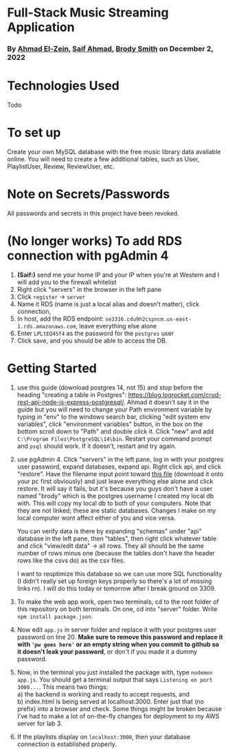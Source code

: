 # Full-Stack Music Streaming Application
### By [Ahmad El-Zein](mailto:aelzein2@uwo.ca), [Saif Ahmad](mailto:sahma244@uwo.ca), [Brody Smith](mailto:bsmit272@uwo.ca) on December 2, 2022  

# Technologies Used
Todo  

# To set up
Create your own MySQL database with the free music library data available online. You will need to create a few additional tables, such as User, PlaylistUser, Review, ReviewUser, etc.

# Note on Secrets/Passwords 
All passwords and secrets in this project have been revoked.

# (No longer works) To add RDS connection with pgAdmin 4
1. **(Saif:)** send me your home IP and your IP when you're at Western and I will add you to the firewall whitelist
2. Right click "servers" in the browser in the left pane
3. Click `register` -> `server`
4. Name it RDS (name is just a local alias and doesn't matter), click connection,
5. In host, add the RDS endpoint: `se3316.cdu9h2cspncm.us-east-1.rds.amazonaws.com`, leave everything else alone
6. Enter `LPLtEQ4Sf4` as the password for the `postgres` user
7. Click save, and you should be able to access the DB. 

# Getting Started  
1. use this guide (download postgres 14, not 15) and stop before the heading "creating a table in Postgres": https://blog.logrocket.com/crud-rest-api-node-js-express-postgresql/. Ahmad it doesn't say it in the guide but you will need to change your Path environment variable by typing in "env" to the windows search bar, clicking "edit system env variables", click "environment variables" button, in the box on the bottom scroll down to "Path" and double click it. Click "new" and add `C:\Program Files\PostgreSQL\14\bin`. Restart your command prompt and `psql` should work. If it doesn't, restart and try again.  

2. use pgAdmin 4. Click "servers" in the left pane, log in with your postgres user password, expand databases, expand api. Right click api, and click "restore". Have the filename input point toward [this file](https://uwoca-my.sharepoint.com/:u:/g/personal/bsmit272_uwo_ca/EdQywadmGzlLhhDdLqrRU9IBhV_x7SrnwDg-4F3r8oSp2w?e=UJbV2R) (download it onto your pc first obviously) and just leave everything else alone and click restore. It will say it fails, but it's because you guys don't have a user named "brody" which is the postgres username I created my local db with. This will copy my local db to both of your computers. Note that they are not linked; these are static databases. Changes I make on my local computer wont affect either of you and vice versa.  

    You can verify data is there by expanding "schemas" under "api" database in the left pane, then "tables", then right click whatever table and click "view/edit data" -> all rows. They all should be the same number of rows minus one (because the tables don't have the header rows like the csvs do) as the csv files.  

    I want to reoptimize this database so we can use more SQL functionality (I didn't really set up foreign keys properly so there's a lot of missing links rn). I will do this today or tomorrow after I break ground on 3309.  

3. To make the web app work, open two terminals, cd to the root folder of this repository on both terminals. On one, cd into "server" folder. Write `npm install package.json`.  

4. Now edit `app.js` in server folder and replace it with your postgres user password on line 20. **Make sure to remove this password and replace it with `'pw goes here'` or an empty string when you commit to github so it doesn't leak your password**, or don't if you made it a dummy password.  

5. Now, in the terminal you just installed the package with, type `nodemon app.js`. You should get a terminal output that says `Listening on port 3000...`. This means two things:  
    a) the backend is working and ready to accept requests, and  
    b) index.html is being served at localhost:3000. Enter just that (no prefix) into a browser and check. Some things might be broken because I've had to make a lot of on-the-fly changes for deployment to my AWS server for lab 3.  

6. If the playlists display on `localhost:3000`, then your database connection is established properly.
